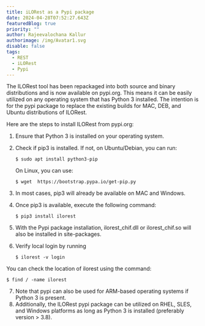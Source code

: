 ```yaml
---
title: iLORest as a Pypi package
date: 2024-04-28T07:52:27.643Z
featuredBlog: true
priority: ""
author: Rajeevalochana Kallur
authorimage: /img/Avatar1.svg
disable: false
tags:
  - REST
  - iLORest
  - Pypi
---
```

<!--StartFragment-->

The ILORest tool has been repackaged into both source and binary distributions and is now available on pypi.org. This means it can be easily utilized on any operating system that has Python 3 installed. The intention is for the pypi package to replace the existing builds for MAC, DEB, and Ubuntu distributions of ILORest.

Here are the steps to install ILORest from pypi.org:

1. Ensure that Python 3 is installed on your operating system.
2. Check if pip3 is installed. If not, on Ubuntu/Debian, you can run:

   ```shell
   $ sudo apt install python3-pip 
   ```

      On Linux, you can use:

   ```shell
   $ wget  https://bootstrap.pypa.io/get-pip.py
   ```
3. In most cases, pip3 will already be available on MAC and Windows.
4. Once pip3 is available, execute the following command:

   ```shell
   $ pip3 install ilorest
   ```
5. With the Pypi package installation, ilorest_chif.dll or ilorest_chif.so will also be installed in site-packages.
6. Verify local login by running

   ```shell
   $ ilorest -v login
   ```
You can check the location of ilorest using the command:
   ```shell 
   $ find / -name ilorest
   ```
7. Note that pypi can also be used for ARM-based operating systems if Python 3 is present.
8. Additionally, the ILORest pypi package can be utilized on RHEL, SLES, and Windows platforms as long as Python 3 is installed (preferably version > 3.8).

<!--EndFragment-->